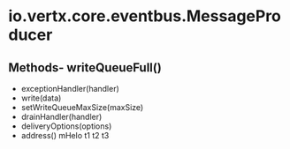 # io.vertx.core.eventbus.MessageProducer
## Methods- writeQueueFull()
- exceptionHandler(handler)
- write(data)
- setWriteQueueMaxSize(maxSize)
- drainHandler(handler)
- deliveryOptions(options)
- address()
mHelo  t1
t2
t3
